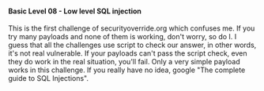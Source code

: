 #### Basic Level 08 - Low level SQL injection

This is the first challenge of securityoverride.org which confuses me.
If you try many payloads and none of them is working, don't worry, so do I.
I guess that all the challenges use script to check our answer, in other words, it's not real vulnerable.
If your payloads can't pass the script check, even they do work in the real situation, you'll fail.
Only a very simple payload works in this challenge.
If you really have no idea, google "The complete guide to SQL Injections".
